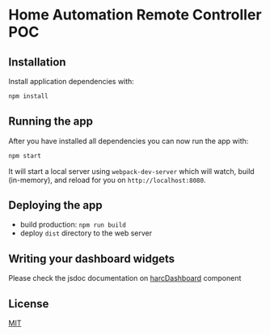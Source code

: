 # Home Automation Remote Controller POC

## Installation

Install application dependencies with:
```bash
npm install
```

## Running the app

After you have installed all dependencies you can now run the app with:
```bash
npm start
```

It will start a local server using `webpack-dev-server` which will watch, build (in-memory), and reload for you on `http://localhost:8080`.

## Deploying the app

* build production: `npm run build`
* deploy `dist` directory to the web server

## Writing your dashboard widgets

Please check the jsdoc documentation on [harcDashboard](/src/app/components/harc-dashboard/index.js) component

## License

[MIT](/LICENSE)
